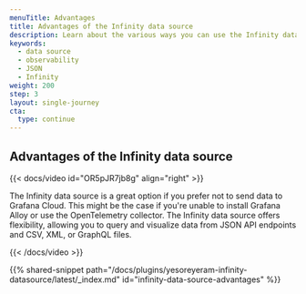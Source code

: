 ```yaml
---
menuTitle: Advantages
title: Advantages of the Infinity data source
description: Learn about the various ways you can use the Infinity data source to create visualizations
keywords:
  - data source
  - observability
  - JSON
  - Infinity
weight: 200
step: 3
layout: single-journey
cta:
  type: continue
---
```


<section id="infinity-data-source-advantage-milestone">

# Advantages of the Infinity data source

{{< docs/video id="OR5pJR7jb8g" align="right" >}}

The Infinity data source is a great option if you prefer not to send data to Grafana Cloud. This might be the case if you're unable to install Grafana Alloy or use the OpenTelemetry collector. The Infinity data source offers flexibility, allowing you to query and visualize data from JSON API endpoints and CSV, XML, or GraphQL files.

{{< /docs/video >}}

{{% shared-snippet path="/docs/plugins/yesoreyeram-infinity-datasource/latest/_index.md" id="infinity-data-source-advantages" %}}

</section>
